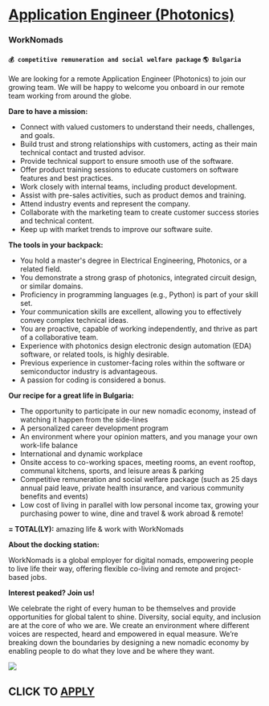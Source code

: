 # [Application Engineer (Photonics)](https://www.remotewlb.com/apply/application-engineer-photonics)  
### WorkNomads  
#### `💰 competitive remuneration and social welfare package` `🌎 Bulgaria`  

  

We are looking for a remote Application Engineer (Photonics) to join our growing team. We will be happy to welcome you onboard in our remote team working from around the globe.

  

 **Dare to have a mission:**

  * Connect with valued customers to understand their needs, challenges, and goals.
  * Build trust and strong relationships with customers, acting as their main technical contact and trusted advisor.
  * Provide technical support to ensure smooth use of the software.
  * Offer product training sessions to educate customers on software features and best practices.
  * Work closely with internal teams, including product development.
  * Assist with pre-sales activities, such as product demos and training.
  * Attend industry events and represent the company.
  * Collaborate with the marketing team to create customer success stories and technical content.
  * Keep up with market trends to improve our software suite.

  

 **The tools in your backpack:**

  * You hold a master's degree in Electrical Engineering, Photonics, or a related field.
  * You demonstrate a strong grasp of photonics, integrated circuit design, or similar domains.
  * Proficiency in programming languages (e.g., Python) is part of your skill set.
  * Your communication skills are excellent, allowing you to effectively convey complex technical ideas.
  * You are proactive, capable of working independently, and thrive as part of a collaborative team.
  * Experience with photonics design electronic design automation (EDA) software, or related tools, is highly desirable.
  * Previous experience in customer-facing roles within the software or semiconductor industry is advantageous.
  * A passion for coding is considered a bonus.

  

 **Our recipe for a great life in Bulgaria:**

  * The opportunity to participate in our new nomadic economy, instead of watching it happen from the side-lines
  * A personalized career development program
  * An environment where your opinion matters, and you manage your own work-life balance
  * International and dynamic workplace
  * Onsite access to co-working spaces, meeting rooms, an event rooftop, communal kitchens, sports, and leisure areas & parking
  * Competitive remuneration and social welfare package (such as 25 days annual paid leave, private health insurance, and various community benefits and events)
  * Low cost of living in parallel with low personal income tax, growing your purchasing power to wine, dine and travel & work abroad & remote!

 **= TOTAL(LY):** amazing life & work with WorkNomads

  

 **About the docking station:**

WorkNomads is a global employer for digital nomads, empowering people to live life their way, offering flexible co-living and remote and project-based jobs.

  

 **Interest peaked? Join us!**

We celebrate the right of every human to be themselves and provide opportunities for global talent to shine. Diversity, social equity, and inclusion are at the core of who we are. We create an environment where different voices are respected, heard and empowered in equal measure. We’re breaking down the boundaries by designing a new nomadic economy by enabling people to do what they love and be where they want.

![](https://remotive.com/job/track/1906517/blank.gif?source=public_api)  
## CLICK TO [APPLY](https://www.remotewlb.com/apply/application-engineer-photonics)

